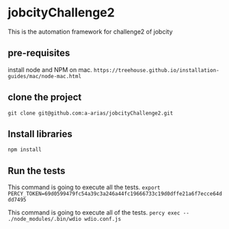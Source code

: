 # jobcityChallenge2
This is the automation framework for challenge2 of jobcity

## pre-requisites
install node and NPM on mac.
`https://treehouse.github.io/installation-guides/mac/node-mac.html` 

## clone the project
`git clone git@github.com:a-arias/jobcityChallenge2.git`

## Install libraries
`npm install`

## Run the tests
This command is going to execute all the tests.
`export PERCY_TOKEN=69d0599479fc54a39c3a246a44fc19666733c19d0dffe21a6f7ecce64ddd7495`

This command is going to execute all of the tests.
`percy exec -- ./node_modules/.bin/wdio wdio.conf.js`

